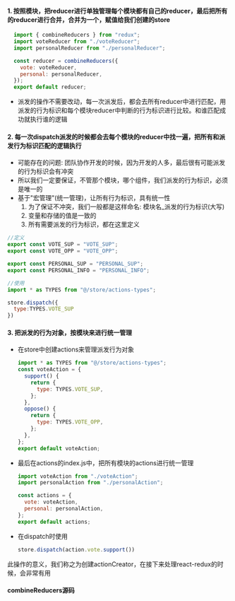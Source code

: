 #### 1. 按照模块，把reducer进行单独管理每个模块都有自己的reducer，最后把所有的reducer进行合并，合并为一个，赋值给我们创建的store
```js
  import { combineReducers } from "redux";
  import voteReducer from "./voteReducer";
  import personalReducer from "./personalReducer";

  const reducer = combineReducers({
    vote: voteReducer,
    personal: personalReducer,
  });
  export default reducer;
```
+ 派发的操作不需要改动，每一次派发后，都会去所有reducer中进行匹配，用派发的行为标识和每个模块reducer中判断的行为标识进行比较。和谁匹配成功就执行谁的逻辑

#### 2. 每一次dispatch派发的时候都会去每个模块的reducer中找一遍，把所有和派发行为标识匹配的逻辑执行
+ 可能存在的问题: 团队协作开发的时候，因为开发的人多，最后很有可能派发的行为标识会有冲突
+ 所以我们一定要保证，不管那个模块，哪个组件，我们派发的行为标识，必须是唯一的
+ 基于"宏管理"(统一管理)，让所有行为标识，具有统一性
  1. 为了保证不冲突，我们一般都是这样命名: 模块名_派发的行为标识(大写)
  2. 变量和存储的值是一致的
  3. 所有需要派发的行为标识，都在这里定义
```js
//定义
export const VOTE_SUP = "VOTE_SUP";
export const VOTE_OPP = "VOTE_OPP";

export const PERSONAL_SUP = "PERSONAL_SUP";
export const PERSONAL_INFO = "PERSONAL_INFO";

//使用
import * as TYPES from "@/store/actions-types";

store.dispatch({
  type:TYPES.VOTE_SUP
})
```

#### 3. 把派发的行为对象，按模块来进行统一管理
+ 在store中创建actions来管理派发行为对象
  ```js
  import * as TYPES from "@/store/actions-types";
  const voteAction = {
    support() {
      return {
        type: TYPES.VOTE_SUP,
      };
    },
    oppose() {
      return {
        type: TYPES.VOTE_OPP,
      };
    },
  };
  export default voteAction;
  ```
+ 最后在actions的index.js中，把所有模块的actions进行统一管理
  ```js
  import voteAction from "./voteAction";
  import personalAction from "./personalAction";

  const actions = {
    vote: voteAction,
    personal: personalAction,
  };
  export default actions;
  ```
+ 在dispatch时使用
  ```js
  store.dispatch(action.vote.support())
  ```
此操作的意义，我们称之为创建actionCreator，在接下来处理react-redux的时候，会非常有用

#### combineReducers源码